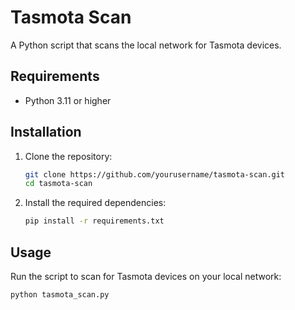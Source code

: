 # Tasmota Scan

A Python script that scans the local network for Tasmota devices.

## Requirements

- Python 3.11 or higher

## Installation

1. Clone the repository:

    ```bash
    git clone https://github.com/yourusername/tasmota-scan.git
    cd tasmota-scan
    ```

2. Install the required dependencies:

    ```bash
    pip install -r requirements.txt
    ```

## Usage

Run the script to scan for Tasmota devices on your local network:

```bash
python tasmota_scan.py
```